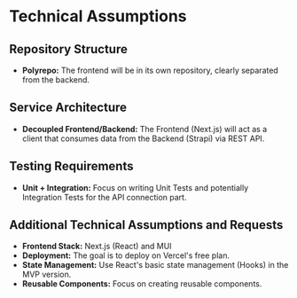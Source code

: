 # Technical Assumptions

## Repository Structure
* **Polyrepo:** The frontend will be in its own repository, clearly separated from the backend.

## Service Architecture
* **Decoupled Frontend/Backend:** The Frontend (Next.js) will act as a client that consumes data from the Backend (Strapi) via REST API.

## Testing Requirements
* **Unit + Integration:** Focus on writing Unit Tests and potentially Integration Tests for the API connection part.

## Additional Technical Assumptions and Requests
* **Frontend Stack:** Next.js (React) and MUI
* **Deployment:** The goal is to deploy on Vercel's free plan.
* **State Management:** Use React's basic state management (Hooks) in the MVP version.
* **Reusable Components:** Focus on creating reusable components.